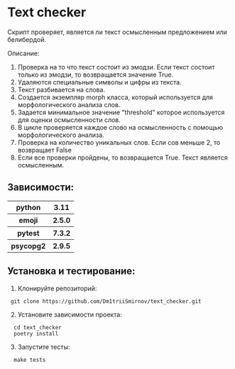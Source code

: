 # Text checker

Скрипт проверяет, является ли текст осмысленным предложением или белибердой.

Описание:
1. Проверка на то что текст состоит из эмодзи. Если текст состоит только из эмодзи, то возвращается значение True.
2. Удаляются специальные символы и цифры из текста.
3. Текст разбивается на слова.
4. Создается экземпляр morph класса, который используется для морфологического анализа слов.
5. Задается минимальное значение "threshold" которое используется для оценки осмысленности слов.
6. В цикле проверяется каждое слово на осмысленность с помощью морфологического анализа.
7. Проверка на количество уникальных слов. Если сов меньше 2, то возвращает False
8. Если все проверки пройдены, то возвращается True. Текст является осмысленным.


## Зависимости:

<table>
    <tr>
        <th>python</th>
        <th>3.11</th>
    </tr>
    <tr>
        <th>emoji</th>
        <th>2.5.0</th>
    </tr>
    <tr>
        <th>pytest</th>
        <th>7.3.2</th>
    </tr>
    <tr>
        <th>psycopg2</th>
        <th>2.9.5</th>
    </tr>

</table>


## Установка и тестирование:

1. Клонируйте репозиторий:

  ```shell
   git clone https://github.com/Dm1triiSmirnov/text_checker.git
  ```

2. Установите зависимости проекта:
    
  ```shell
    cd text_checker
    poetry install
  ```

3. Запустите тесты:
    
  ```shell
    make tests
   ```